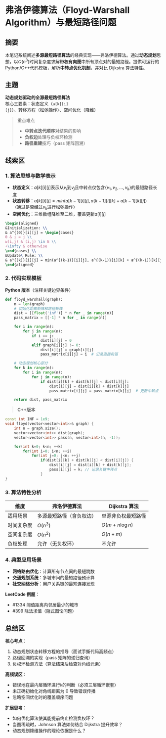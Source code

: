 # 弗洛伊德算法（Floyd-Warshall Algorithm）与最短路径问题

## 摘要

本笔记系统阐述**多源最短路径算法**的经典实现——弗洛伊德算法。通过**动态规划**思想，以$O(n^3)$时间复杂度求解**带权有向图**中所有顶点对的最短路径。提供可运行的 Python/C++代码模板，解析**中转点优化机制**，并对比 Dijkstra 算法特性。

## 主题

**动态规划驱动的全源最短路径算法**  
核心三要素：状态定义（`a[k][i][j]`）、转移方程（松弛操作）、空间优化（降维）

> 重点难点
>
> - **中转点迭代顺序**对结果的影响
> - **负权边**处理与负权环检测
> - **路径重建**技巧（pass 矩阵回溯）

## 线索区

### 1. 算法思想与数学表示

- **状态定义**：$a[k][i][j]$表示从$v_i$到$v_j$且中转点仅包含$\{v_1,v_2,...,v_k\}$的最短路径长度
- **状态转移**：$a[k][i][j] = min(a[k-1][i][j], a[k-1][i][k] + a[k-1][k][j])$  
  （通过是否经过$v_k$进行松弛操作）
- **空间优化**：三维数组降维至二维，覆盖更新$a[i][j]$

```latex
\begin{aligned}
&Initialization: \\
& a^{(0)}[i][j] = \begin{cases}
0 & i = j \\
w(i,j) & (i,j) \in E \\
+\infty & otherwise
\end{cases} \\
&Update\ Rule: \\
& a^{(k)}[i][j] = min(a^{(k-1)}[i][j], a^{(k-1)}[i][k] + a^{(k-1)}[k][j])
\end{aligned}
```

### 2. 代码实现模板

**Python 版本**（注释关键边界条件）

```python
def floyd_warshall(graph):
    n = len(graph)
    # 初始化距离矩阵和路径矩阵
    dist = [[float('inf')] * n for _ in range(n)]
    pass_matrix = [[-1] * n for _ in range(n)]

    for i in range(n):
        for j in range(n):
            if i == j:
                dist[i][j] = 0
            elif graph[i][j] != 0:
                dist[i][j] = graph[i][j]
                pass_matrix[i][j] = i  # 记录直接前驱

    # 动态规划核心部分
    for k in range(n):
        for i in range(n):
            for j in range(n):
                if dist[i][k] + dist[k][j] < dist[i][j]:
                    dist[i][j] = dist[i][k] + dist[k][j]
                    pass_matrix[i][j] = pass_matrix[k][j]  # 更新中转点

    return dist, pass_matrix
```

> **C++版本**

```cpp
const int INF = 1e9;
void floyd(vector<vector<int>>& graph) {
    int n = graph.size();
    vector<vector<int>> dist(graph);
    vector<vector<int>> pass(n, vector<int>(n, -1));

    for(int k=0; k<n; ++k)
        for(int i=0; i<n; ++i)
            for(int j=0; j<n; ++j)
                if(dist[i][k] + dist[k][j] < dist[i][j]) {
                    dist[i][j] = dist[i][k] + dist[k][j];
                    pass[i][j] = k; // 记录关键中转点
                }
}
```

### 3. 算法特性分析

| 维度       | 弗洛伊德算法             | Dijkstra 算法      |
| ---------- | ------------------------ | ------------------ |
| 适用场景   | 多源最短路径（含负权边） | 单源非负权最短路径 |
| 时间复杂度 | $O(n^3)$                 | $O(m+n\log n)$     |
| 空间复杂度 | $O(n^2)$                 | $O(n+m)$           |
| 负权处理   | 允许（无负权环）         | 不允许             |

### 4. 典型应用场景

- **网络路由优化**：计算所有节点间的最短跳数
- **交通规划系统**：多城市间的最短路径预计算
- **社交网络分析**：用户关系链的最短连接发现

**LeetCode 例题**：

- #1334 阈值距离内邻居最少的城市
- #399 除法求值（隐式图论问题）

## 总结区

**核心考点**：

1. 动态规划状态转移方程的推导（面试手撕代码高频点）
2. 路径回溯的实现（pass 矩阵的递归查询）
3. 负权环检测方法（算法结束后检查对角线元素）

**高频误区**：

- 错误地在最内层循环进行`k`的判断（必须三层循环嵌套）
- 未正确初始化对角线距离为 0 导致错误传播
- 忽略空间优化时的覆盖顺序问题

**扩展思考**：

- 如何优化算法使其能提前终止检测负权环？
- 当图稀疏时，Johnson 算法如何结合 Dijkstra 提升效率？
- 动态规划降维操作的理论依据是什么？
